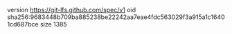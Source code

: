 version https://git-lfs.github.com/spec/v1
oid sha256:9683448b709ba885238be22242aa7eae4fdc563029f3a915a1c16401cd687bce
size 1385

